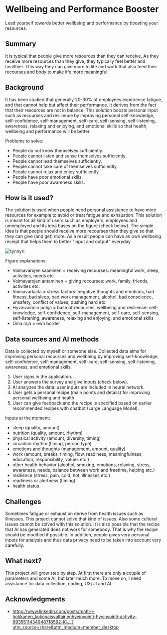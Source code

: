 # Wellbeing and Performance Booster

Lead yourself towards better wellbeing and performance by boosting your resources. 


## Summary

It is typical that people give more resources than they can receive. As they receive more resources than they give, they typically feel better and healthier. This way they can give more to life and work that also feed their recourses and body to make life more meaningful. 


## Background

It has been studied that generally 20-30% of employees experience fatigue, and that cannot help but affect their performance. It derives from the fact that their resources are not in balance. This solution boosts personal input such as recourses and resilience by improving personal self-knowledge, self-confidence, self-management, self-care, self-sensing, self-listening, awareness, relaxing and enjoying, and emotional skills so that health, wellbeing and performance will be better. 

Problems to solve:
* People do not know themselves sufficiently.
* People cannot listen and sense themselves sufficiently.
* People cannot lead themselves sufficiently. 
* People cannot take care of themselves sufficiently. 
* People cannot relax and enjoy sufficiently. 
* People have poor emotional skills. 
* People have poor awareness skills. 


## How is it used?

The solution is used when people need personal assistance to have more resources for example to avoid or treat fatigue and exhaustion. This solution is meant for all kind of users such as employers, employees and umemployed and its idea bases on the figure (check below). The simple idea is that people should receive more recourses than they give so that they can give (and get) more. As a result people can have an own wellbeing receipt that helps them to better "input and output" everyday. 

![tynnyri](https://github.com/Hottentotti/My-wellbeing-project/assets/171318566/2e773cae-8958-4a5f-b2ce-718e8d5f553d)

Figure explanations: 
* Voimavarojen saaminen = receiving recourses: meaningful work, sleep, activities, needs etc. 
* Voimavarojen antaminen = giving recourses: work, family, friends, activities etc.
* Voimavarkaita = stress factors: negative thoughts and emotions, bad fitness, bad sleep, bad work management, alcohol, bad conscience, unsafety, conflict of values, pushing hard etc. 
* Hyvinvoinnin pohja = base of recourses, wellbeing and resilience: self-knowledge, self-confidence, self-management, self-care, self-sensing, self-listening, awareness, relaxing and enjoying, and emotional skills
* Oma raja = own border


## Data sources and AI methods

Data is collected by myself or someone else. Collected data aims for improving personal recourses and wellbeing by improving self-knowledge, self-confidence, self-management, self-care, self-sensing, self-listening, awareness, and emotional skills. 

1. User signs in the application. 
2. User answers the survey and give inputs (check below). 
3. AI analyzes the data: user inputs are included in neural network. 
4. User gets a personal recipe (main points and details) for improving personal wellbeing and health
5. User can give feedback and the recipe is specified based on earlier recommended recipes with chatbot (Large Language Model). 

Inputs at the moment:
* sleep (quality, amount)
* nutrition (quality, amount, rhythm)
* physical activity (amount, diversity, timing)
* circadian rhythm (timing, person type) 
* emotions and thoughts (management, amount, quality)
* work (amount, breaks, timing, flow, readiness, meaningfulness, education, responsibility, values etc.)
* other health behavior (alcohol, smoking, emotions, relaxing, stress, awareness, needs, balance between work and freetime, helping etc.)
* resilience (stress, pain, cold, hot, illnesses etc.)
* readiness or alertness (timing)
* health status
  

## Challenges

Sometimes fatigue or exhaustion derive from health issues such as illnesses. This project cannot solve that kind of issues. Also some cultural issues cannot be solved with this solution. It is also possible that the recipe that AI has generated does not work for somebody. That is why the recipe should be modified if possible. In addition, people gives very personal inputs for analysis and thus data privacy need to be taken into account very carefully.


## What next?

This project will grow step by step. At first there are only a couple of parameters and some AI, but later much more. To move on, I need assistance for data collection, coding, UX/UI and AI. 


## Acknowledgments

* https://www.linkedin.com/posts/matti-j-hokkanen_kokonaisvaltainenhyvinvointi-hyvinvointi-activity-6935511434948718592-lCJ_?utm_source=share&utm_medium=member_desktop
